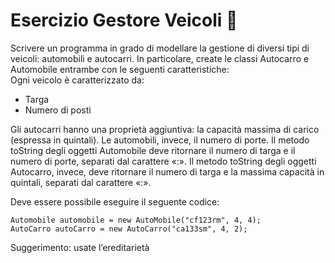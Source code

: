 # Esercizio Gestore Veicoli 🛴 

Scrivere un programma in grado di modellare la gestione di diversi tipi di veicoli: automobili e autocarri. In particolare, create le classi Autocarro e Automobile entrambe con le seguenti caratteristiche:<br>
Ogni veicolo è caratterizzato da:
- Targa
- Numero di posti

Gli autocarri hanno una proprietà aggiuntiva: la capacità massima di carico (espressa in quintali). Le automobili, invece, il numero di porte.
Il metodo toString degli oggetti Automobile deve ritornare il numero di targa e il numero di porte, separati dal carattere «:».
Il metodo toString degli oggetti Autocarro, invece, deve ritornare il numero di targa e la massima capacità in quintali, separati dal carattere «:».

Deve essere possibile eseguire il seguente codice:

```
Automobile automobile = new AutoMobile("cf123rm", 4, 4);
AutoCarro autoCarro = new AutoCarro("ca133sm", 4, 2);
```

Suggerimento: usate l’ereditarietà